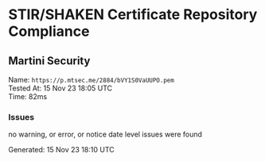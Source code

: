 # STIR/SHAKEN Certificate Repository Compliance

## Martini Security

Name: `https://p.mtsec.me/2884/bVY1S0VaUUPO.pem`\
Tested At: 15 Nov 23 18:05 UTC\
Time: 82ms

### Issues

no warning, or error, or notice date level issues were found

Generated: 15 Nov 23 18:10 UTC